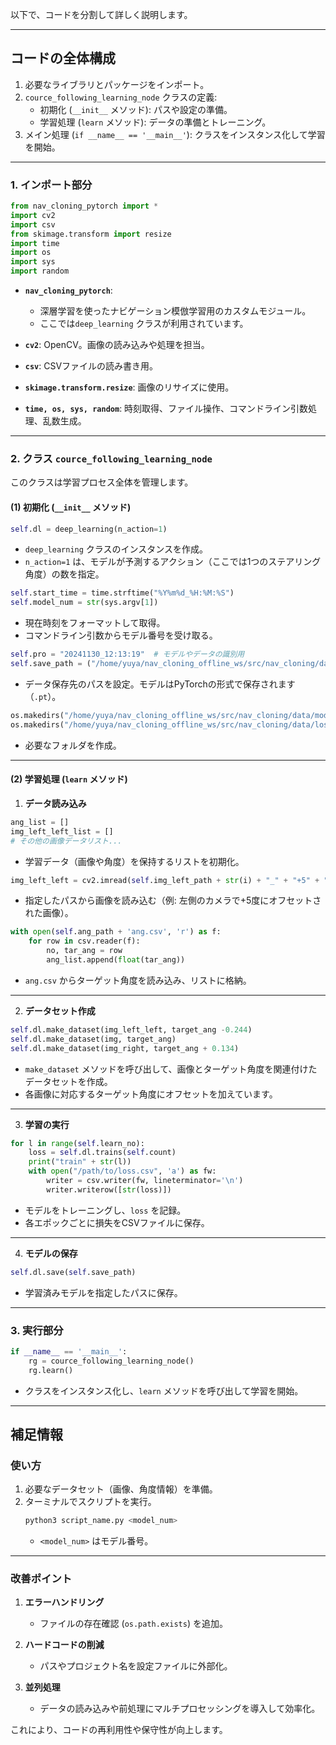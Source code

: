 以下で、コードを分割して詳しく説明します。

---

## **コードの全体構成**
1. 必要なライブラリとパッケージをインポート。
2. `cource_following_learning_node` クラスの定義:
   - 初期化 (`__init__` メソッド): パスや設定の準備。
   - 学習処理 (`learn` メソッド): データの準備とトレーニング。
3. メイン処理 (`if __name__ == '__main__'`): クラスをインスタンス化して学習を開始。

---

### **1. インポート部分**

```python
from nav_cloning_pytorch import *
import cv2
import csv
from skimage.transform import resize
import time
import os
import sys
import random
```

- **`nav_cloning_pytorch`**:
  - 深層学習を使ったナビゲーション模倣学習用のカスタムモジュール。
  - ここでは`deep_learning` クラスが利用されています。
  
- **`cv2`**: OpenCV。画像の読み込みや処理を担当。

- **`csv`**: CSVファイルの読み書き用。

- **`skimage.transform.resize`**: 画像のリサイズに使用。

- **`time, os, sys, random`**: 時刻取得、ファイル操作、コマンドライン引数処理、乱数生成。

---

### **2. クラス `cource_following_learning_node`**
このクラスは学習プロセス全体を管理します。

#### **(1) 初期化 (`__init__` メソッド)**

```python
self.dl = deep_learning(n_action=1)
```

- `deep_learning` クラスのインスタンスを作成。
- `n_action=1` は、モデルが予測するアクション（ここでは1つのステアリング角度）の数を指定。

```python
self.start_time = time.strftime("%Y%m%d_%H:%M:%S")
self.model_num = str(sys.argv[1])
```

- 現在時刻をフォーマットして取得。
- コマンドライン引数からモデル番号を受け取る。

```python
self.pro = "20241130_12:13:19"  # モデルやデータの識別用
self.save_path = ("/home/yuya/nav_cloning_offline_ws/src/nav_cloning/data/model/" + str(self.pro) + "/model" + str(self.model_num) + ".pt")
```

- データ保存先のパスを設定。モデルはPyTorchの形式で保存されます（`.pt`）。

```python
os.makedirs("/home/yuya/nav_cloning_offline_ws/src/nav_cloning/data/model/" + str(self.pro), exist_ok=True)
os.makedirs("/home/yuya/nav_cloning_offline_ws/src/nav_cloning/data/loss/" + str(self.pro) + "/", exist_ok=True)
```

- 必要なフォルダを作成。

---

#### **(2) 学習処理 (`learn` メソッド)**

1. **データ読み込み**

```python
ang_list = []
img_left_left_list = []
# その他の画像データリスト...
```

- 学習データ（画像や角度）を保持するリストを初期化。

```python
img_left_left = cv2.imread(self.img_left_path + str(i) + "_" + "+5" + ".jpg")
```

- 指定したパスから画像を読み込む（例: 左側のカメラで+5度にオフセットされた画像）。

```python
with open(self.ang_path + 'ang.csv', 'r') as f:
    for row in csv.reader(f):
        no, tar_ang = row
        ang_list.append(float(tar_ang))
```

- `ang.csv` からターゲット角度を読み込み、リストに格納。

---

2. **データセット作成**

```python
self.dl.make_dataset(img_left_left, target_ang -0.244)
self.dl.make_dataset(img, target_ang)
self.dl.make_dataset(img_right, target_ang + 0.134)
```

- `make_dataset` メソッドを呼び出して、画像とターゲット角度を関連付けたデータセットを作成。
- 各画像に対応するターゲット角度にオフセットを加えています。

---

3. **学習の実行**

```python
for l in range(self.learn_no):
    loss = self.dl.trains(self.count)
    print("train" + str(l))
    with open("/path/to/loss.csv", 'a') as fw:
        writer = csv.writer(fw, lineterminator='\n')
        writer.writerow([str(loss)])
```

- モデルをトレーニングし、`loss` を記録。
- 各エポックごとに損失をCSVファイルに保存。

---

4. **モデルの保存**

```python
self.dl.save(self.save_path)
```

- 学習済みモデルを指定したパスに保存。

---

### **3. 実行部分**
```python
if __name__ == '__main__':
    rg = cource_following_learning_node()
    rg.learn()
```

- クラスをインスタンス化し、`learn` メソッドを呼び出して学習を開始。

---

## **補足情報**
### **使い方**
1. 必要なデータセット（画像、角度情報）を準備。
2. ターミナルでスクリプトを実行。
   ```bash
   python3 script_name.py <model_num>
   ```
   - `<model_num>` はモデル番号。

---

### **改善ポイント**
1. **エラーハンドリング**
   - ファイルの存在確認 (`os.path.exists`) を追加。

2. **ハードコードの削減**
   - パスやプロジェクト名を設定ファイルに外部化。

3. **並列処理**
   - データの読み込みや前処理にマルチプロセッシングを導入して効率化。

これにより、コードの再利用性や保守性が向上します。